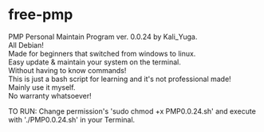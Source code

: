 # free-pmp
PMP Personal Maintain Program ver. 0.0.24
by Kali_Yuga.    
All Debian!    
Made for beginners that switched from windows to linux.    
Easy update & maintain your system on the terminal.    
Without having to know commands!    
This is just a bash script for learning and it's not professional made!     
Mainly use it myself.  
No warranty whatsoever!

TO RUN: 
Change permission's 'sudo chmod +x PMP0.0.24.sh'
and execute with './PMP0.0.24.sh' in your Terminal.
